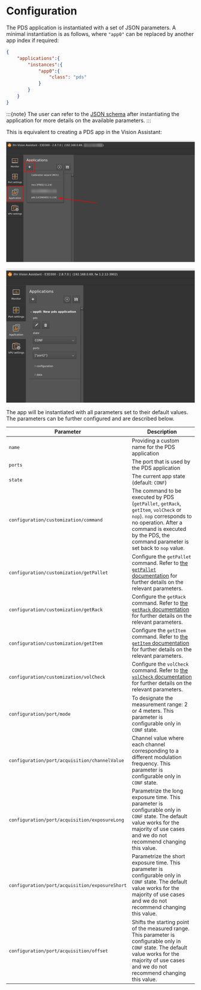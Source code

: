 # Configuration

The PDS application is instantiated with a set of JSON parameters. 
A minimal instantiation is as follows, where `"app0"` can be replaced by another app index if required:

```json
{
    "applications":{
        "instances":{
            "app0":{
                "class": "pds"
            }
        }
    }
}
```
:::{note}
The user can refer to the [JSON schema](../../Technology/configuration.md#json-schema) after instantiating the application for more details on the available parameters.
:::

This is equivalent to creating a PDS app in the Vision Assistant:

![Instantiating a PDS app in the Vision Assistant](resources/instantiate_app.png)

![Instantiated app with default settings](resources/default_app.png)

The app will be instantiated with all parameters set to their default values. 
The parameters can be further configured and are described below.


| Parameter                                      | Description                                                                                                                                                                                                              |
| ---------------------------------------------- | ------------------------------------------------------------------------------------------------------------------------------------------------------------------------------------------------------------------------ |
| `name`                                         | Providing a custom name for the PDS application                                                                                                                                                                          |
| `ports`                                        | The port that is used by the PDS application                                                                                                                                                                             |
| `state`                                        | The current app state (default: `CONF`)                                                                                                                                                                                  |
| `configuration/customization/command`          | The command to be executed by PDS (`getPallet`, `getRack`, `getItem`, `volCheck` or `nop`). `nop` corresponds to no operation. After a command is executed by the PDS, the command parameter is set back to `nop` value. |  |
| `configuration/customization/getPallet`        | Configure the `getPallet` command. Refer to [the `getPallet` documentation](../GetPallet/getPallet.md) for further details on the relevant parameters.                                                                   |
| `configuration/customization/getRack`          | Configure the `getRack` command. Refer to [the `getRack` documentation](../GetRack/getRack.md) for further details on the relevant parameters.                                                                           |
| `configuration/customization/getItem`          | Configure the `getItem` command. Refer to [the `getItem` documentation](../GetItem/getItem.md) for further details on the relevant parameters.                                                                           |
| `configuration/customization/volCheck`         | Configure the `volCheck` command. Refer to [the `volCheck` documentation](../VolCheck/volCheck.md) for further details on the relevant parameters.                                                                       |
| `configuration/port/mode`                      | To designate the measurement range: 2 or 4 meters. This parameter is configurable only in `CONF` state.                                                                                                                  |
| `configuration/port/acquisition/channelValue`  | Channel value where each channel corresponding to a different modulation frequency. This parameter is configurable only in `CONF` state.                                                                                 |
| `configuration/port/acquisition/exposureLong`  | Parametrize the long exposure time. This parameter is configurable only in `CONF` state. The default value works for the majority of use cases and we do not recommend changing this value.                              |
| `configuration/port/acquisition/exposureShort` | Parametrize the short exposure time. This parameter is configurable only in `CONF` state. The default value works for the majority of use cases and we do not recommend changing this value.                             |
| `configuration/port/acquisition/offset`        | Shifts the starting point of the measured range. This parameter is configurable only in `CONF` state. The default value works for the majority of use cases and we do not recommend changing this value.                    |